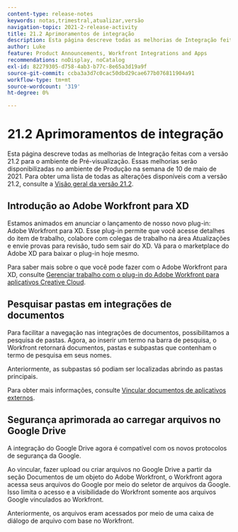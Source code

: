 ```yaml
---
content-type: release-notes
keywords: notas,trimestral,atualizar,versão
navigation-topic: 2021-2-release-activity
title: 21.2 Aprimoramentos de integração
description: Esta página descreve todas as melhorias de Integração feitas com a versão 21.2 para o ambiente de Pré-visualização. Essas melhorias serão disponibilizadas no ambiente de Produção na semana de 10 de maio de 2021. Para obter uma lista de todas as alterações disponíveis com a versão 21.2, consulte Visão geral da versão 21.2.
author: Luke
feature: Product Announcements, Workfront Integrations and Apps
recommendations: noDisplay, noCatalog
exl-id: 82279305-d758-4ab3-b77c-8e65a3d19a9f
source-git-commit: ccba3a3d7c0cac50dbd29cae677b076811904a91
workflow-type: tm+mt
source-wordcount: '319'
ht-degree: 0%

---
```


# 21.2 Aprimoramentos de integração

Esta página descreve todas as melhorias de Integração feitas com a versão 21.2 para o ambiente de Pré-visualização. Essas melhorias serão disponibilizadas no ambiente de Produção na semana de 10 de maio de 2021. Para obter uma lista de todas as alterações disponíveis com a versão 21.2, consulte a [Visão geral da versão 21.2](../../../product-announcements/product-releases/21.2-release-activity/21-2-release-overview.md).

## Introdução ao Adobe Workfront para XD

Estamos animados em anunciar o lançamento de nosso novo plug-in: Adobe Workfront para XD. Esse plug-in permite que você acesse detalhes do item de trabalho, colabore com colegas de trabalho na área Atualizações e envie provas para revisão, tudo sem sair do XD. Vá para o marketplace do Adobe XD para baixar o plug-in hoje mesmo.

Para saber mais sobre o que você pode fazer com o Adobe Workfront para XD, consulte [Gerenciar trabalho com o plug-in do Adobe Workfront para aplicativos Creative Cloud](/help/quicksilver/workfront-integrations-and-apps/adobe-workfront-for-creative-cloud/wf-cc-manage-work-toc.md).


## Pesquisar pastas em integrações de documentos

Para facilitar a navegação nas integrações de documentos, possibilitamos a pesquisa de pastas. Agora, ao inserir um termo na barra de pesquisa, o Workfront retornará documentos, pastas e subpastas que contenham o termo de pesquisa em seus nomes.

Anteriormente, as subpastas só podiam ser localizadas abrindo as pastas principais.

Para obter mais informações, consulte [Vincular documentos de aplicativos externos](../../../documents/adding-documents-to-workfront/link-documents-from-external-apps.md).

## Segurança aprimorada ao carregar arquivos no Google Drive

A integração do Google Drive agora é compatível com os novos protocolos de segurança da Google.

Ao vincular, fazer upload ou criar arquivos no Google Drive a partir da seção Documentos de um objeto do Adobe Workfront, o Workfront agora acessa seus arquivos do Google por meio do seletor de arquivos da Google. Isso limita o acesso e a visibilidade do Workfront somente aos arquivos Google vinculados ao Workfront.

Anteriormente, os arquivos eram acessados por meio de uma caixa de diálogo de arquivo com base no Workfront.

